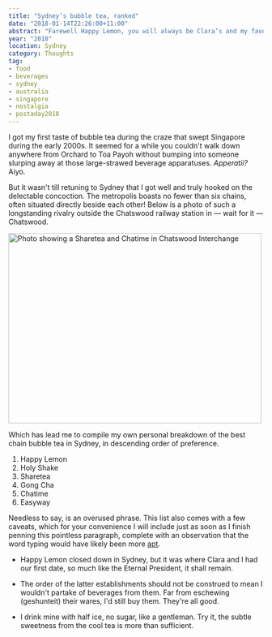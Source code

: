 ```yaml
---
title: "Sydney’s bubble tea, ranked"
date: "2018-01-14T22:26:00+11:00"
abstract: "Farewell Happy Lemon, you will always be Clara’s and my favourite ♡"
year: "2018"
location: Sydney
category: Thoughts
tag:
- food
- beverages
- sydney
- australia
- singapore
- nostalgia
- postaday2018
---
```

I got my first taste of bubble tea during the craze that swept Singapore during the early 2000s. It seemed for a while you couldn't walk down anywhere from Orchard to Toa Payoh without bumping into someone slurping away at those large-strawed beverage apparatuses. *Apperatii?* Aiyo.

But it wasn't till retuning to Sydney that I got well and truly hooked on the delectable concoction. The metropolis boasts no fewer than six chains, often situated directly beside each other! Below is a photo of such a longstanding rivalry outside the Chatswood railway station in — wait for it — Chatswood.

<p><img src="https://rubenerd.com/files/2018/sharetea-chatime-chatswood@1x.jpg" srcset="https://rubenerd.com/files/2018/sharetea-chatime-chatswood@1x.jpg 1x, https://rubenerd.com/files/2018/sharetea-chatime-chatswood@2x.jpg 2x" alt="Photo showing a Sharetea and Chatime in Chatswood Interchange" style="width:500px; height:375px;" /></p>

Which has lead me to compile my own personal breakdown of the best chain bubble tea in Sydney, in descending order of preference. 

1. Happy Lemon
2. Holy Shake
3. Sharetea
4. Gong Cha
5. Chatime
6. Easyway

Needless to say, is an overused phrase. This list also comes with a few caveats, which for your convenience I will include just as soon as I finish penning this pointless paragraph, complete with an observation that the word typing would have likely been more [apt].

* Happy Lemon closed down in Sydney, but it was where Clara and I had our first date, so much like the Eternal President, it shall remain. 

* The order of the latter establishments should not be construed to mean I wouldn't partake of beverages from them. Far from eschewing (geshunteit) their wares, I'd still buy them. They're all good. 

* I drink mine with half ice, no sugar, like a gentleman. Try it, the subtle sweetness from the cool tea is more than sufficient.

[apt]: https://wiki.debian.org/Apt

